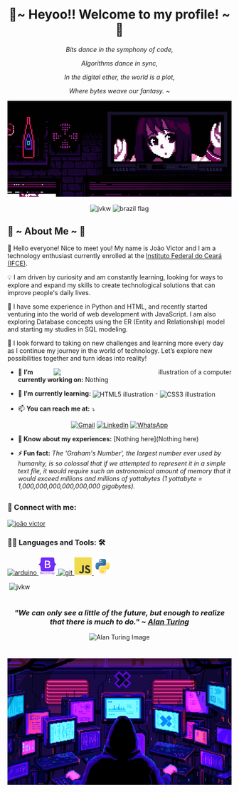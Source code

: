<h1 align="center">💖​~ Heyoo!! Welcome to my profile! ~ 💖​</h1>

<div align="center">
  <div>
    <i>
      <p>Bits dance in the symphony of code,<p>
      <p>Algorithms dance in sync,</p>
      <p>In the digital ether, the world is a plot,</p>
      <p>Where bytes weave our fantasy. ~</p>
    </i>
  </div>
  <img src="./images/banner-top.gif" alt='Top Banner'></img>
</div>

<p align="center">
  <img src="https://komarev.com/ghpvc/?username=jvkw&label=Profile%20views&color=0e75b6&style=flat" alt="jvkw" align="center"> <img src="https://raw.githubusercontent.com/stevenrskelton/flag-icon/master/png/16/country-4x3/br.png" alt="brazil flag" align="center">
</p>

## 🐺 ~ About Me ~ 🐺

👋 Hello everyone! Nice to meet you! My name is João Victor and I am a technology enthusiast currently enrolled at the <a href="https://ifce.edu.br/">Instituto Federal do Ceará (IFCE)</a>.

💡 I am driven by curiosity and am constantly learning, looking for ways to explore and expand my skills to create technological solutions that can improve people's daily lives.

🌟 I have some experience in Python and HTML, and recently started venturing into the world of web development with JavaScript. I am also exploring Database concepts using the ER (Entity and Relationship) model and starting my studies in SQL modeling.

🚀 I look forward to taking on new challenges and learning more every day as I continue my journey in the world of technology. Let’s explore new possibilities together and turn ideas into reality!

<p align="right">
  <img src="https://raw.githubusercontent.com/MicaelliMedeiros/micaellimedeiros/master/image/computer-illustration.png" alt="illustration of a computer" width="400px" align="right">
</p>

- 🔭 <b>I’m currently working on:</b> Nothing

- 🌱 <b>I’m currently learning:</b>
<img src="https://img.shields.io/badge/-HTML5-333333?style=flat&logo=HTML5" alt="HTML5 illustration" align="center"></img> -
<img src="https://img.shields.io/badge/-CSS-333333?style=flat&logo=CSS3&logoColor=1572B6" alt="CSS3 illustration" align="center"></img>

<!--

- 👯 I’m looking to collaborate on: **Nothing**

- 🤝 I’m looking for help with: **Nothing**

- 👨‍💻 All of my projects are available at: [Nothing here]

- 📝 I regularly write articles on: [Nothing here]

- 💬 Ask me about: **[Nothing] ( I'm antisocial ) <3**

-->

- 📫 <b>You can reach me at:</b> ⤵️

<p align="center">
  <a href="mailto:joaovictor.os064@gmail.com" title="Gmail">
  <img src="https://img.shields.io/badge/-Gmail-FF0000?style=flat-square&labelColor=FF0000&logo=gmail&logoColor=white&link=LINK-DO-SEU-GMAIL" alt="Gmail"/></a>
  <a href="https://www.linkedin.com/in/jo%C3%A3o-victor-oliveira-santos/" title="LinkedIn">
  <img src="https://img.shields.io/badge/-Linkedin-0e76a8?style=flat-square&logo=Linkedin&logoColor=white&link=LINK-DO-SEU-LINKEDIN" alt="LinkedIn"/></a>
  <a href="https://wa.me/558898252461" title="WhatsApp">
  <img src="https://img.shields.io/badge/-WhatsApp-25d366?style=flat-square&labelColor=25d366&logo=whatsapp&logoColor=white&link=API-DO-SEU-WHATSAPP" alt="WhatsApp"/></a>
  <!--
  <a href="#" title="Facebook">
  <img src="https://img.shields.io/badge/-Facebook-3b5998?style=flat-square&labelColor=3b5998&logo=facebook&logoColor=white&link=LINK-DO-SEU-FACEBOOK" alt="Facebook"/></a>
  <a href="#" title="Instagram">
  <img src="https://img.shields.io/badge/-Instagram-DF0174?style=flat-square&labelColor=DF0174&logo=instagram&logoColor=white&link=LINK-DO-SEU-INSTAGRAM" alt="Instagram"/></a>
  -->
</p>

- <b>📄 Know about my experiences:</b> [Nothing here](Nothing here)

- <b>⚡ Fun fact:</b>
_The 'Graham's Number', the largest number ever used by humanity, is so colossal that if we attempted to represent it in a simple text file, it would require such an astronomical amount of memory that it would exceed millions and millions of yottabytes (1 yottabyte = 1,000,000,000,000,000,000 gigabytes)._

## <h3 align="left"> 🔗​ Connect with me:</h3>

<p align="left">
<a href="https://codepen.io/joão victor" target="blank"><img align="center" src="https://raw.githubusercontent.com/rahuldkjain/github-profile-readme-generator/master/src/images/icons/Social/codepen.svg" alt="joão victor" height="30" width="40" /></a>

<h3 align="left">👨‍💻 Languages and Tools: 🛠️​</h3>
<p align="left"> <a href="https://www.arduino.cc/" target="_blank" rel="noreferrer"> <img src="https://cdn.worldvectorlogo.com/logos/arduino-1.svg" alt="arduino" width="40" height="40"/> </a> <a href="https://getbootstrap.com" target="_blank" rel="noreferrer"> <img src="https://raw.githubusercontent.com/devicons/devicon/master/icons/bootstrap/bootstrap-plain-wordmark.svg" alt="bootstrap" width="40" height="40"/> </a> <a href="https://git-scm.com/" target="_blank" rel="noreferrer"> <img src="https://www.vectorlogo.zone/logos/git-scm/git-scm-icon.svg" alt="git" width="40" height="40"/> </a> <a href="https://developer.mozilla.org/en-US/docs/Web/JavaScript" target="_blank" rel="noreferrer"> <img src="https://raw.githubusercontent.com/devicons/devicon/master/icons/javascript/javascript-original.svg" alt="javascript" width="40" height="40"/> </a> <a href="https://www.python.org" target="_blank" rel="noreferrer"> <img src="https://raw.githubusercontent.com/devicons/devicon/master/icons/python/python-original.svg" alt="python" width="40" height="40"/> </a> </p>

<p>&nbsp;<img align="center" src="https://github-readme-stats.vercel.app/api?username=jvkw&show_icons=true&locale=en" alt="jvkw" /></p>

#

<div align="center">
  <h3 align="center">
    <i>"We can only see a little of the future, but enough to realize that there is much to do." ~ <a href="https://en.wikipedia.org/wiki/Alan_Turing">Alan Turing</a></i>
  </h3>
  <img src="https://upload.wikimedia.org/wikipedia/commons/thumb/7/79/Alan_Turing_az_1930-as_%C3%A9vekben.jpg/640px-Alan_Turing_az_1930-as_%C3%A9vekben.jpg" alt="Alan Turing Image" title="Alan Turing Image" width="200">
</div>

#

<img src='./images/banner-bottom.gif' alt='Bottom Banner'></img>

